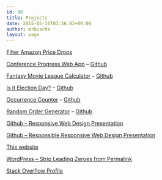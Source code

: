 ```yaml
---
id: 90
title: Projects
date: 2015-05-16T03:56:03+00:00
author: mrbusche
layout: page
---
```


[Filter Amazon Price Drops](https://github.com/mrbusche/amazonPriceDrops)

[Conference Progress Web App](http://matthewbusche.com/pwa) &#8211; [Github](https://github.com/mrbusche/conferencePWA)

[Fantasy Movie League Calculator](http://matthewbusche.com/fml) &#8211; [Github](https://github.com/mrbusche/fmlCalculator/)

[Is it Election Day?](http://isitelectionday.com/) &#8211; [Github](https://github.com/mrbusche/isItElectionDay)

[Occurrence Counter](http://matthewbusche.com/oc) &#8211; [Github](https://github.com/mrbusche/occurrenceCounter)

[Random Order Generator](http://matthewbusche.com/random) &#8211; [Github](https://github.com/mrbusche/randomOrder)

[Github &#8211; Responsive Web Design Presentation](https://github.com/mrbusche/Responsive-Web-Design)

[Github &#8211; Responsible Responsive Web Design Presentation](https://github.com/mrbusche/Responsible-Responsive-Web-Design)

[This website](https://github.com/mrbusche/matthewbusche.com)

[WordPress &#8211; Strip Leading Zeroes from Permalink](https://github.com/mrbusche/Strip_Leading_Zeroes)

[Stack Overflow Profile](http://stackoverflow.com/users/1065868/matt-busche)
